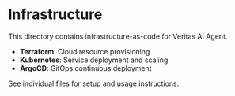 # Infrastructure

This directory contains infrastructure-as-code for Veritas AI Agent.

- **Terraform**: Cloud resource provisioning
- **Kubernetes**: Service deployment and scaling
- **ArgoCD**: GitOps continuous deployment

See individual files for setup and usage instructions.
